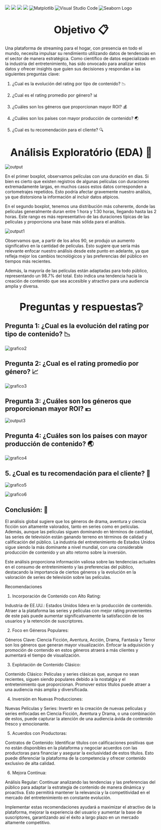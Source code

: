 

![](https://img.shields.io/badge/Python-14354C?style=for-the-badge&logo=python&logoColor=white)
![](https://img.shields.io/badge/Colab-F9AB00?style=for-the-badge&logo=googlecolab&color=525252)
![](https://img.shields.io/badge/Numpy-777BB4?style=for-the-badge&logo=numpy&logoColor=white)
![](https://img.shields.io/badge/Pandas-2C2D72?style=for-the-badge&logo=pandas&logoColor=white)
![Matplotlib](https://img.shields.io/badge/Matplotlib-%23ffffff.svg?style=for-the-badge&logo=Matplotlib&logoColor=black)
![Visual Studio Code](https://img.shields.io/badge/Visual%20Studio%20Code-007ACC?style=for-the-badge&logo=visual-studio-code&logoColor=white)
![Seaborn Logo](https://img.shields.io/badge/Seaborn-3881E3?style=for-the-badge&logo=seaborn&logoColor=white)


<h1 align="center"><b><big>Objetivo 📋</big></b></h1>

Una plataforma de streaming para el hogar, con presencia en todo el mundo, necesita impulsar su rendimiento utilizando datos
de tendencias en el sector de manera estratégica. Como científico de datos especializado en la industria del entretenimiento, 
has sido onvocado para analizar estos datos y ofrecer insights que guíen sus decisiones y respondan a las siguientes preguntas clave:

1. ¿Cual es la evolución del rating por tipo de contenido? 📉

2. ¿Cual es el rating promedio por género? 📊

3. ¿Cuáles son los géneros que proporcionan mayor ROI? 💰

4. ¿Cuáles son los países con mayor producción de contenido? 🌏

5. ¿Cual es tu recomendación para el cliente? 🔍

<h1 align="center"><b><big>Análisis Exploratório (EDA) 📖 </big></b></h1>

![output](https://github.com/GabrielChavezC/Movie_Analysis_EDA-/assets/155968191/ebe412d2-5b2d-4053-aa01-602c091cecfc)

En el primer boxplot, observamos películas con una duración en días. Si bien es cierto que existen registros de algunas películas 
con duraciones extremadamente largas, en muchos casos estos datos corresponden a cortometrajes repetidos. 
Esto podría afectar gravemente nuestro análisis, ya que distorsiona la información al incluir datos atípicos.

En el segundo boxplot, tenemos una distribución más coherente, donde las películas generalmente duran 
entre 1 hora y 1:30 horas, llegando hasta las 2 horas. Este rango es más representativo de las duraciones 
típicas de las películas y proporciona una base más sólida para el análisis.

![output1](https://github.com/GabrielChavezC/Movie_Analysis_EDA-/assets/155968191/1a051bd4-6fca-4a7b-9ec5-1a828d3ebae4)

Observamos que, a partir de los años 90, se produjo un aumento significativo en la cantidad de películas. 
Esto sugiere que sería más relevante enfocar nuestro análisis desde este punto en adelante, ya que refleja mejor 
los cambios tecnológicos y las preferencias del público en tiempos más recientes.

Además, la mayoría de las películas están adaptadas para todo público, representando un 98.7% del total. 
Esto indica una tendencia hacia la creación de contenido que sea accesible y atractivo para una audiencia amplia y diversa.

<h1 align="center"><b><big>Preguntas y respuestas❔ </big></b></h1>

## **Pregunta 1: ¿Cual es la evolución del rating por tipo de contenido?** 📉

![grafico2](https://github.com/GabrielChavezC/Movie_Analysis_EDA-/assets/155968191/e39f0fc0-df56-4b4a-bb72-9e1a76990f7d)

## **Pregunta 2: ¿Cual es el rating promedio por género?**  📈

![grafico3](https://github.com/GabrielChavezC/Movie_Analysis_EDA-/assets/155968191/1e054ec0-ff71-416b-a40a-d5de20283d64)

## **Pregunta 3: ¿Cuáles son los géneros que proporcionan mayor ROI?** 💴

![output3](https://github.com/GabrielChavezC/Movie_Analysis_EDA-/assets/155968191/99d40e65-81df-4369-802c-9875e107edff)

## **Pregunta 4: ¿Cuáles son los países con mayor producción de contenido?** 🌏

![grafico4](https://github.com/GabrielChavezC/Movie_Analysis_EDA-/assets/155968191/53c2b883-14f2-45cf-bcf6-d273d1d2b9af)

## 5. ¿Cual es tu recomendación para el cliente? 🙋

![grafico5](https://github.com/GabrielChavezC/Movie_Analysis_EDA-/assets/155968191/2fec1add-4402-4ce5-8a2f-c043199628fb)

![grafico6](https://github.com/GabrielChavezC/Movie_Analysis_EDA-/assets/155968191/5b8e5921-3d24-4ab2-8a25-4a43b95bf6f3)

## Conclusión: 💯

El análisis global sugiere que los géneros de drama, aventura y ciencia ficción son altamente valorados, tanto en series como en películas. Además, aunque las películas siguen dominando en términos de cantidad, las series de televisión están ganando terreno en términos de calidad y calificación del público. La industria del entretenimiento de Estados Unidos sigue siendo la más dominante a nivel mundial, con una considerable producción de contenido y un alto retorno sobre la inversión.

Este análisis proporciona información valiosa sobre las tendencias actuales en el consumo de entretenimiento y las preferencias del público, destacando la importancia de ciertos géneros y la evolución en la valoración de series de televisión sobre las películas.

Recomendaciones
1. Incorporación de Contenido con Alto Rating:

Industria de EE.UU.: Estados Unidos lidera en la producción de contenido. Atraer a la plataforma las series y películas con mejor rating provenientes de este país puede aumentar significativamente la satisfacción de los usuarios y la retención de suscriptores.

2. Foco en Géneros Populares:

Géneros Clave: Ciencia Ficción, Aventura, Acción, Drama, Fantasía y Terror son los géneros que generan mayor visualización. Enfocar la adquisición y promoción de contenido en estos géneros atraerá a más clientes y aumentará el tiempo de visualización.

3. Explotación de Contenido Clásico:

Contenido Clásico: Películas y series clásicas que, aunque no sean recientes, siguen siendo populares debido a la nostalgia y el entretenimiento que proporcionan. Promover estos títulos puede atraer a una audiencia más amplia y diversificada.

4. Inversión en Nuevas Producciones:

Nuevas Películas y Series: Invertir en la creación de nuevas películas y series enfocadas en Ciencia Ficción, Aventura y Drama, o una combinación de estos, puede capturar la atención de una audiencia ávida de contenido fresco y
emocionante.

5. Acuerdos con Productoras:

Contratos de Contenido: Identificar títulos con calificaciones positivas que no están disponibles en la plataforma y negociar acuerdos con las productoras para financiar y asegurar la exclusividad de estos títulos. Esto puede diferenciar la plataforma de la competencia y ofrecer contenido exclusivo de alta calidad.

6. Mejora Continua:

Análisis Regular: Continuar analizando las tendencias y las preferencias del público para adaptar la estrategia de contenido de manera dinámica y proactiva. Esto permitirá mantener la relevancia y la competitividad en el mercado del entretenimiento en constante evolución.

Implementar estas recomendaciones ayudará a maximizar el atractivo de la plataforma, mejorar la experiencia del usuario y aumentar la base de suscriptores, garantizando así el éxito a largo plazo en un mercado altamente competitivo.







